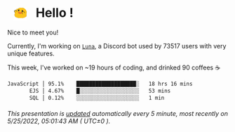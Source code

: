 <h1>   <img src="./spoink.gif" style="vertical-align:middle;" width="30px">   Hello ! </h1>

Nice to meet you!

Currently, I'm working on <a href='https://github.com/Asgarrrr/Luna'>`Luna`</a>, a Discord bot used by 73517 users with very unique features.

This week, I've worked on ~19 hours of coding, and drinked 90 coffees ☕

```
JavaScript │ 95.1%    ███████████████████░   18 hrs 16 mins
       EJS │ 4.67%    █░░░░░░░░░░░░░░░░░░░   53 mins
       SQL │ 0.12%    ░░░░░░░░░░░░░░░░░░░░   1 min
```

###### This presentation is [updated](https://github.com/Asgarrrr) automatically every 5 minute, most recently on 5/25/2022, 05:01:43 AM ( UTC±0 ).